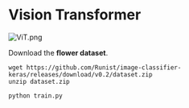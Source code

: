 # Vision Transformer

![ViT.png](https://s2.loli.net/2022/01/19/w3CyXNrhEeI7xOF.png)

Download the **flower dataset**.
```shell
wget https://github.com/Runist/image-classifier-keras/releases/download/v0.2/dataset.zip
unzip dataset.zip
```

```shell
python train.py
```
